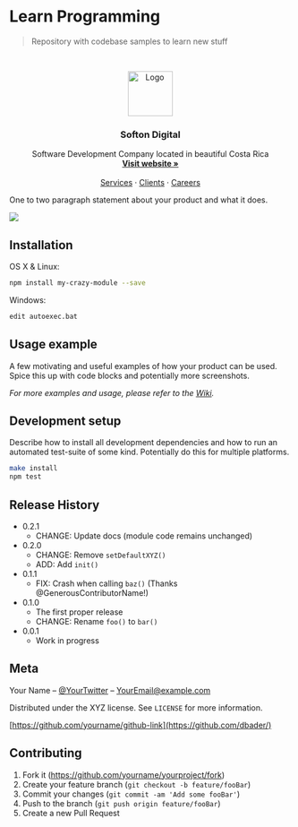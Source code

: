  # Learn Programming

> Repository with codebase samples to learn new stuff


<!-- PROJECT LOGO -->
<br />
<p align="center">
  <a href="https://www.softonitg.com/">
    <img src="https://avatars2.githubusercontent.com/u/28398930?s=200&v=4" alt="Logo" width="80" height="80">
  </a>

  <h3 align="center">Softon Digital</h3>

  <p align="center">
    Software Development Company located in beautiful Costa Rica
    <br />
    <a href="https://www.softonitg.com/"><strong>Visit website »</strong></a>
    <br />
    <br />
    <a href="https://www.softonitg.com/services">Services</a>
    ·
    <a href="https://www.softonitg.com/#some-of-our-clients">Clients</a>
    ·
    <a href="https://www.softonitg.com/careers/">Careers</a>
  </p>
</p>


One to two paragraph statement about your product and what it does.

![](header.png)

## Installation

OS X & Linux:

```sh
npm install my-crazy-module --save
```

Windows:

```sh
edit autoexec.bat
```

## Usage example

A few motivating and useful examples of how your product can be used. Spice this up with code blocks and potentially more screenshots.

_For more examples and usage, please refer to the [Wiki][wiki]._

## Development setup

Describe how to install all development dependencies and how to run an automated test-suite of some kind. Potentially do this for multiple platforms.

```sh
make install
npm test
```

## Release History

* 0.2.1
    * CHANGE: Update docs (module code remains unchanged)
* 0.2.0
    * CHANGE: Remove `setDefaultXYZ()`
    * ADD: Add `init()`
* 0.1.1
    * FIX: Crash when calling `baz()` (Thanks @GenerousContributorName!)
* 0.1.0
    * The first proper release
    * CHANGE: Rename `foo()` to `bar()`
* 0.0.1
    * Work in progress

## Meta

Your Name – [@YourTwitter](https://twitter.com/dbader_org) – YourEmail@example.com

Distributed under the XYZ license. See ``LICENSE`` for more information.

[https://github.com/yourname/github-link](https://github.com/dbader/)

## Contributing

1. Fork it (<https://github.com/yourname/yourproject/fork>)
2. Create your feature branch (`git checkout -b feature/fooBar`)
3. Commit your changes (`git commit -am 'Add some fooBar'`)
4. Push to the branch (`git push origin feature/fooBar`)
5. Create a new Pull Request

<!-- Markdown link & img dfn's -->
[npm-image]: https://img.shields.io/npm/v/datadog-metrics.svg?style=flat-square
[npm-url]: https://npmjs.org/package/datadog-metrics
[npm-downloads]: https://img.shields.io/npm/dm/datadog-metrics.svg?style=flat-square
[travis-image]: https://img.shields.io/travis/dbader/node-datadog-metrics/master.svg?style=flat-square
[travis-url]: https://travis-ci.org/dbader/node-datadog-metrics
[wiki]: https://github.com/yourname/yourproject/wiki
